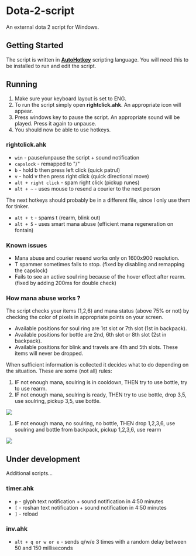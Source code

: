 # Dota-2-script
An external dota 2 script for Windows.

## Getting Started
The script is written in [**AutoHotkey**](https://autohotkey.com/download/) scripting language. You will need this to be installed to run and edit the script. 

## Running
1. Make sure your keyboard layout is set to ENG.
2. To run the script simply open **rightclick.ahk**. An appropriate icon will appear.
3. Press windows key to pause the script. An appropriate sound will be played. Press it again to unpause.
4. You should now be able to use hotkeys.

### rightclick.ahk
* `win` - pause/unpause the script + sound notification
* `capslock` - remapped to "/" 
* `b` - hold b then press left click (quick patrul)
* `v` - hold v then press right click (quick directional move)
* `alt + right click` - spam right click (pickup runes)
* `alt + ~` - uses mouse to resend a courier to the next person

The next hotkeys should probably be in a different file, since I only use them for tinker.
* `alt + t` - spams t (rearm, blink out)
* `alt + 5` - uses smart mana abuse (efficient mana regeneration on fontain)

### Known issues 
* Mana abuse and courier resend works only on 1600x900 resolution.
* T spammer sometimes fails to stop. (fixed by disabling and remapping the capslock)
* Fails to see an active soul ring because of the hover effect after rearm. (fixed by adding 200ms for double check)

### How mana abuse works ?
The script checks your items (1,2,6) and mana status (above 75% or not) by checking the color of pixels in appropriate points on your screen. 
* Available positions for soul ring are 1st slot or 7th slot (1st in backpack).
* Available positions for bottle are 2nd, 6th slot or 8th slot (2st in backpack). 
* Available positions for blink and travels are 4th and 5th slots. These items will never be dropped. 

When sufficient information is collected it decides what to do depending on the situation. These are some (not all) rules:

1. IF not enough mana, soulring is in cooldown, THEN try to use bottle, try to use rearm. 
2. IF not enough mana, soulring is ready, THEN try to use bottle, drop 3,5, use soulring, pickup 3,5, use bottle.

<a href='https://photos.google.com/share/AF1QipO0GWQpaQXsnX_UpXqlOrz7vhFJKIE3eubbmNgkc8bWicxp3op1CKgoYAub0sP5pA?key=UGRpV2RQXzR2MTZOelFqMWFzYzhJOVUyQlU2UHd3&source=ctrlq.org'><img src='https://lh3.googleusercontent.com/8hI9I257oc9hCYSjW_Vgho6wgRWcJlx45cYA8bxFpdSjUHWnzSLI4efPeBAuQ_8yyk5a3HNcxb9Hh67uZ4MGEVNwOZx66s9xng8wZqvm2PiLhm1gUSput_tfbJ6seVXG-4zQzHQNhWg' /></a>

1. IF not enough mana, no soulring, no bottle, THEN drop 1,2,3,6, use soulring and bottle from backpack, pickup 1,2,3,6, use rearm

<a href='https://photos.google.com/share/AF1QipPHxg-puAPJUO4gUxWpQhmGcjgR3DW2WUMQ-ydxDNFzCVrodZS2yP8ufrPkKSnCpA?key=c2tEOTlELWNOdTRWeXN3TnlOSXpLSS1Wc3NxQjJR&source=ctrlq.org'><img src='https://lh3.googleusercontent.com/HOzm8Ji4t_5QGFLn5FvFzdZl5bApNQkJY60Or09EoDvoTuctVSLxTHXTvgoKEUkdaR3UqKbNtD6b3DnQBxPKLsMbN0cPwgaSKo9dhTh6LM2o13S-SKXIJjb4-vuyp-wJ9KsEadney8A' /></a>

## Under development 
Additional scripts... 

### timer.ahk
* `p` - glyph text notification + sound notification in 4:50 minutes
* `[` - roshan text notification + sound notification in 4:50 minutes
* `]` - reload

### inv.ahk
* `alt + q or w or e` - sends q/w/e 3 times with a random delay between 50 and 150 milliseconds 
